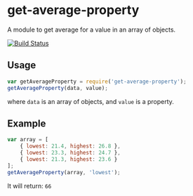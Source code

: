 # get-average-property
A module to get average for a value in an array of objects.

[![Build Status](https://travis-ci.org/cedced19/average-property.svg?branch=master)](https://travis-ci.org/cedced19/average-property)

## Usage
```javascript
var getAverageProperty = require('get-average-property');
getAverageProperty(data, value);
```
where `data` is an array of objects, and `value` is a property.

## Example

```javascript
var array = [ 
    { lowest: 21.4, highest: 26.8 },
    { lowest: 23.3, highest: 24.7 },
    { lowest: 21.3, highest: 23.6 } 
];
getAverageProperty(array, 'lowest');
```

It will return: `66`